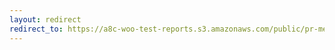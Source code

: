 ```yaml
---
layout: redirect
redirect_to: https://a8c-woo-test-reports.s3.amazonaws.com/public/pr-merge/39044/e2e/index.html
---
```

